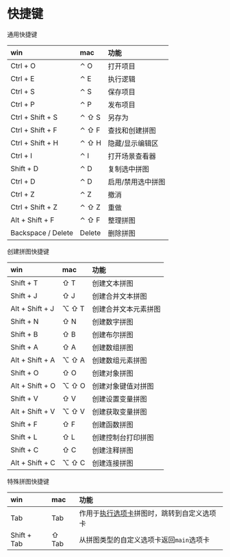 # 快捷键

通用快捷键

|win                    |mac      |功能 |
|:----------------------|:--------|:----|
|Ctrl + O               |⌃ O      |打开项目|
|Ctrl + E               |⌃ E      |执行逻辑|
|Ctrl + S               |⌃ S      |保存项目|
|Ctrl + P               |⌃ P      |发布项目|
|Ctrl + Shift + S       |⌃ ⇧ S    |另存为|
|Ctrl + Shift + F       |⌃ ⇧ F    |查找和创建拼图|
|Ctrl + Shift + H       |⌃ ⇧ H    |隐藏/显示编辑区|
|Ctrl + I               |⌃ I      |打开场景查看器|
|Shift + D              |⌃ D      |复制选中拼图|
|Ctrl + D               |⌃ D      |启用/禁用选中拼图|
|Ctrl + Z               |⌃ Z      |撤消|
|Ctrl + Shift + Z       |⌃ ⇧ Z    |重做|
|Alt + Shift + F        |⌃ ⇧ F    |整理拼图|
|Backspace / Delete     |Delete   |删除拼图|

创建拼图快捷键

|win             |mac   |功能        |
|:---------------|:---- |:----------|
|Shift + T       |⇧ T   |创建文本拼图|
|Shift + J       |⇧ J   |创建合并文本拼图|
|Alt + Shift + J |⌥ ⇧ T |创建合并文本元素拼图|
|Shift + N       |⇧ N   |创建数字拼图|
|Shift + B       |⇧ B   |创建布尔拼图|
|Shift + A       |⇧ A   |创建数组拼图|
|Alt + Shift + A |⌥ ⇧ A |创建数组元素拼图|
|Shift + O       |⇧ O   |创建对象拼图|
|Alt + Shift + O |⌥ ⇧ O |创建对象键值对拼图|
|Shift + V       |⇧ V   |创建设置变量拼图|
|Alt + Shift + V |⌥ ⇧ V |创建获取变量拼图|
|Shift + F       |⇧ F   |创建函数拼图|
|Shift + L       |⇧ L   |创建控制台打印拼图|
|Shift + C       |⇧ C   |创建注释拼图|
|Alt + Shift + C |⌥ ⇧ C |创建连接拼图|

特殊拼图快捷键

|win        |mac  |功能        |
|:----------|:----|:-----------|
|Tab        |Tab  |作用于[执行选项卡](../blocks-reference/system.md#execute-tab)拼图时，跳转到自定义选项卡|
|Shift + Tab|⇧ Tab|从拼图类型的自定义选项卡返回`main`选项卡|